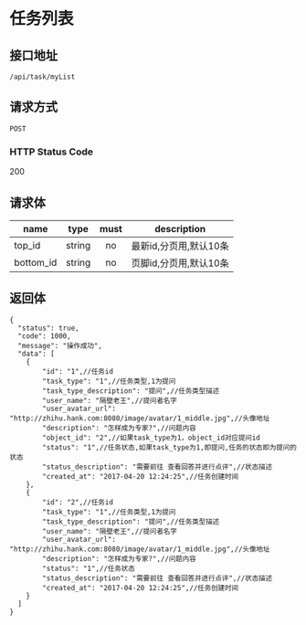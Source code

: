 # 任务列表

## 接口地址

`/api/task/myList`

## 请求方式

`POST`

### HTTP Status Code

200

## 请求体

| name     | type     | must     | description |
|----------|:--------:|:--------:|:--------:|
| top_id   | string   | no      | 最新id,分页用,默认10条 |
| bottom_id   | string   | no      | 页脚id,分页用,默认10条 |



## 返回体

```json5
{
  "status": true,
  "code": 1000,
  "message": "操作成功",
  "data": [
    {
        "id": "1",//任务id
        "task_type": "1",//任务类型,1为提问
        "task_type_description": "提问",//任务类型描述
        "user_name": "隔壁老王",//提问者名字
        "user_avatar_url": "http://zhihu.hank.com:8080/image/avatar/1_middle.jpg",//头像地址
        "description": "怎样成为专家?",//问题内容
        "object_id": "2",//如果task_type为1，object_id对应提问id
        "status": "1",//任务状态,如果task_type为1,即提问,任务的状态即为提问的状态
        "status_description": "需要前往 查看回答并进行点评",//状态描述
        "created_at": "2017-04-20 12:24:25",//任务创建时间
    },
    {
        "id": "2",//任务id
        "task_type": "1",//任务类型,1为提问
        "task_type_description": "提问",//任务类型描述
        "user_name": "隔壁老王",//提问者名字
        "user_avatar_url": "http://zhihu.hank.com:8080/image/avatar/1_middle.jpg",//头像地址
        "description": "怎样成为专家?",//问题内容
        "status": "1",//任务状态
        "status_description": "需要前往 查看回答并进行点评",//状态描述
        "created_at": "2017-04-20 12:24:25",//任务创建时间
    }
  ]
}
``` 
